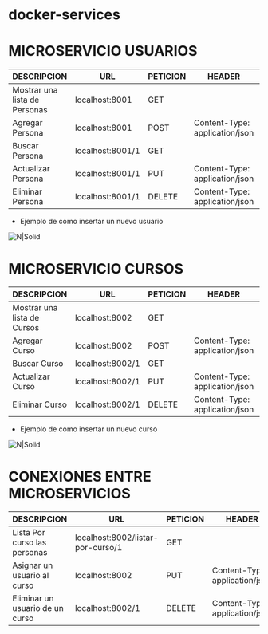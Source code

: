 # docker-services
# MICROSERVICIO USUARIOS

| DESCRIPCION  | URL               | PETICION | HEADER  | RESPUESTA
| ------ |-------------------|----------| ------ | ------ |
| Mostrar una lista de Personas | localhost:8001    | GET      | | JSON | 
| Agregar Persona | localhost:8001    | POST     | Content-Type: application/json |
| Buscar Persona | localhost:8001/1  | GET      |   | JSON
| Actualizar Persona | localhost:8001/1  | PUT      | Content-Type: application/json |
| Eliminar Persona | localhost:8001/1  |  DELETE  | Content-Type: application/json

- Ejemplo de como insertar un nuevo usuario

![N|Solid](https://github.com/CharleBone/docker-services/blob/master/usuarios/src/main/resources/static/imagenes_ejemplo/post-user.PNG)

# MICROSERVICIO CURSOS

| DESCRIPCION                 | URL              | PETICION | HEADER  | RESPUESTA
|-----------------------------|------------------|----------| ------ | ------ |
| Mostrar una lista de Cursos | localhost:8002   | GET      | | JSON | 
| Agregar Curso               | localhost:8002   | POST     | Content-Type: application/json |
| Buscar Curso                | localhost:8002/1 | GET      |   | JSON
| Actualizar Curso            | localhost:8002/1 | PUT      | Content-Type: application/json |
| Eliminar Curso              | localhost:8002/1 |  DELETE  | Content-Type: application/json

- Ejemplo de como insertar un nuevo curso

![N|Solid](https://github.com/CharleBone/docker-services/blob/master/cursos/src/main/resources/static/images_ejemplo/post-curso.PNG)

# CONEXIONES ENTRE MICROSERVICIOS

| DESCRIPCION                                            | URL              | PETICION | HEADER  | RESPUESTA
|--------------------------------------------------------|------------------|----------| ------ | ------ |
| Lista Por curso las personas                           | localhost:8002/listar-por-curso/1  | GET      | | JSON | 
| Asignar un usuario al curso                            | localhost:8002   | PUT      | Content-Type: application/json |
| Eliminar un usuario de un curso                        | localhost:8002/1 | DELETE   |  Content-Type: application/json
